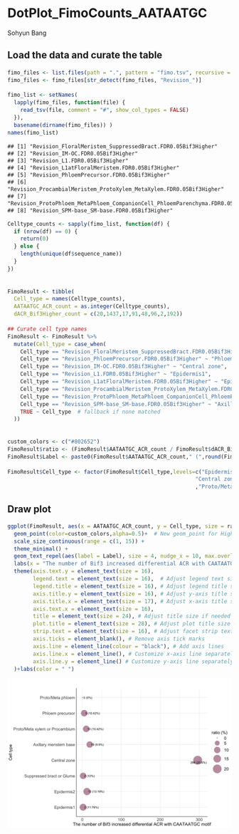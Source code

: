 DotPlot_FimoCounts_AATAATGC
================
Sohyun Bang

## Load the data and curate the table

``` r
fimo_files <- list.files(path = ".", pattern = "fimo.tsv", recursive = TRUE, full.names = TRUE)
fimo_files <- fimo_files[str_detect(fimo_files, "Revision_")]

fimo_list <- setNames(
  lapply(fimo_files, function(file) {
    read_tsv(file, comment = "#", show_col_types = FALSE)
  }),
  basename(dirname(fimo_files)) )
names(fimo_list)
```

    ## [1] "Revision_FloralMeristem_SuppressedBract.FDR0.05Bif3Higher"                       
    ## [2] "Revision_IM-OC.FDR0.05Bif3Higher"                                                
    ## [3] "Revision_L1.FDR0.05Bif3Higher"                                                   
    ## [4] "Revision_L1atFloralMeristem.FDR0.05Bif3Higher"                                   
    ## [5] "Revision_PhloemPrecursor.FDR0.05Bif3Higher"                                      
    ## [6] "Revision_ProcambialMeristem_ProtoXylem_MetaXylem.FDR0.05Bif3Higher"              
    ## [7] "Revision_ProtoPhloem_MetaPhloem_CompanionCell_PhloemParenchyma.FDR0.05Bif3Higher"
    ## [8] "Revision_SPM-base_SM-base.FDR0.05Bif3Higher"

``` r
Celltype_counts <- sapply(fimo_list, function(df) {
  if (nrow(df) == 0) {
    return(0)  
  } else {
    length(unique(df$sequence_name))
  }
})


FimoResult <- tibble(
  Cell_type = names(Celltype_counts),
  AATAATGC_ACR_count = as.integer(Celltype_counts),
  dACR_Bif3Higher_count = c(20,1437,17,91,48,96,2,192))

## Curate cell type names
FimoResult <- FimoResult %>%
  mutate(Cell_type = case_when(
    Cell_type == "Revision_FloralMeristem_SuppressedBract.FDR0.05Bif3Higher" ~ "Suppressed bract or Glume",
    Cell_type == "Revision_PhloemPrecursor.FDR0.05Bif3Higher" ~ "Phloem precursor",
    Cell_type == "Revision_IM-OC.FDR0.05Bif3Higher" ~ "Central zone",
    Cell_type == "Revision_L1.FDR0.05Bif3Higher" ~ "Epidermis1",
    Cell_type == "Revision_L1atFloralMeristem.FDR0.05Bif3Higher" ~ "Epidermis2",
    Cell_type == "Revision_ProcambialMeristem_ProtoXylem_MetaXylem.FDR0.05Bif3Higher" ~ "Proto/Meta xylem or Procambium",
    Cell_type == "Revision_ProtoPhloem_MetaPhloem_CompanionCell_PhloemParenchyma.FDR0.05Bif3Higher" ~ "Proto/Meta phloem",
    Cell_type == "Revision_SPM-base_SM-base.FDR0.05Bif3Higher" ~ "Axillary meristem base",
    TRUE ~ Cell_type  # fallback if none matched
  ))


custom_colors <- c("#802652") 
FimoResult$ratio <- (FimoResult$AATAATGC_ACR_count / FimoResult$dACR_Bif3Higher_count)*100
FimoResult$Label <- paste0(FimoResult$AATAATGC_ACR_count," (",round(FimoResult$ratio,2),"%)")

FimoResult$Cell_type <- factor(FimoResult$Cell_type,levels=c("Epidermis1","Epidermis2","Suppressed bract or Glume",
                                                           "Central zone","Axillary meristem base"
                                                           ,"Proto/Meta xylem or Procambium","Phloem precursor","Proto/Meta phloem"))
```

## Draw plot

``` r
ggplot(FimoResult, aes(x = AATAATGC_ACR_count, y = Cell_type, size = ratio)) +
  geom_point(color=custom_colors,alpha=0.5)+  # New geom_point for Higher_Bif3Ratio
  scale_size_continuous(range = c(1, 15)) +
  theme_minimal() +
  geom_text_repel(aes(label = Label), size = 4, nudge_x = 10, max.overlaps = Inf) +
  labs(x = "The number of Bif3 increased differential ACR with CAATAATGC motif", y = "Cell type", title = " ", size = "ratio (%)") +
  theme(axis.text.y = element_text(size = 16),
        legend.text = element_text(size = 16),  # Adjust legend text size if needed
        legend.title = element_text(size = 16), # Adjust legend title size if needed
        axis.title.y = element_text(size = 16), # Adjust y-axis title size if needed
        axis.title.x = element_text(size = 17), # Adjust x-axis title size if needed
        axis.text.x = element_text(size = 16), 
        title = element_text(size = 24), # Adjust title size if needed
        plot.title = element_text(size = 28), # Adjust plot title size if needed
        strip.text = element_text(size = 16), # Adjust facet strip text size if needed
        axis.ticks = element_blank(), # Remove axis tick marks
        axis.line = element_line(colour = "black"), # Add axis lines
        axis.line.x = element_line(), # Customize x-axis line separately
        axis.line.y = element_line() # Customize y-axis line separately
  )+labs(color = " ")
```

![](./Figure/fimo_count_CAATAATGC-1.png)<!-- -->
